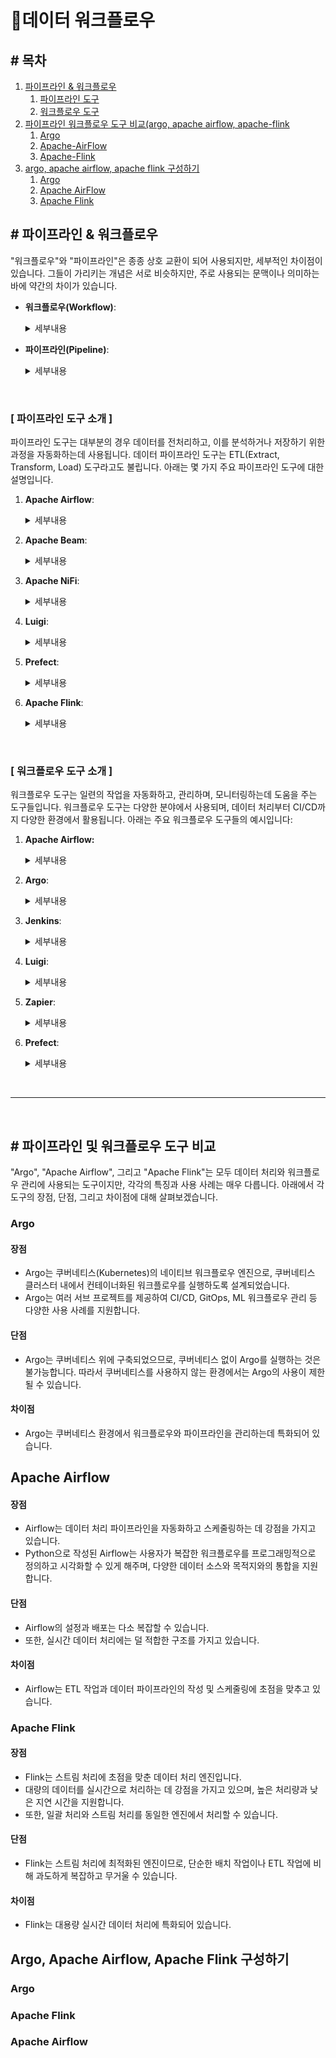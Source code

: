 
# 	:dizzy:데이터 워크플로우

## \# 목차
1. [파이프라인 & 워크플로우](#1)
    1. [파이프라인 도구](#1-1)
    2. [워크플로우 도구](#1-2)
2. [파이프라인 워크플로우 도구 비교(argo, apache airflow, apache-flink](#파이프라인-및-워크플로우-도구-비교)
    1. [Argo](#argo)
    2. [Apache-AirFlow](#apache-airflow)
    3. [Apache-Flink](#apache-flink)
3. [argo, apache airflow, apache flink 구성하기](#3)
    1. [Argo](#argo-1)
    2. [Apache AirFlow](#apache-airflow-1)
    2. [Apache Flink](#apache-flink-1)

<div id="1"></div>

## \# 파이프라인 & 워크플로우
"워크플로우"와 "파이프라인"은 종종 상호 교환이 되어 사용되지만, 세부적인 차이점이 있습니다. 그들이 가리키는 개념은 서로 비슷하지만, 주로 사용되는 문맥이나 의미하는 바에 약간의 차이가 있습니다.

- **워크플로우(Workflow)**:

    <details>
    <summary> 세부내용 </summary> 

    워크플로우는 일련의 작업들을 정의하며, 이들 작업은 특정 결과를 달성하기 위해 순서대로 또는 병렬로 수행될 수 있습니다. 워크플로우는 더 넓은 의미를 가지며, 여러 분야에서 사용되는 개념입니다. 예를 들어, 소프트웨어 개발, 사업 프로세스 관리, 데이터 분석 등에서 워크플로우 개념이 사용됩니다. 워크플로우는 작업의 실행 순서, 병렬 처리, 오류 처리, 재시도 로직 등을 정의할 수 있습니다.

    </details>

- **파이프라인(Pipeline)**: 

    <details>
    <summary> 세부내용 </summary> 

    파이프라인은 일련의 데이터 처리 단계를 나타냅니다. 각 단계는 독립적으로 동작하며, 한 단계의 출력은 다음 단계의 입력이 됩니다. 데이터 파이프라인은 주로 데이터 처리, 변환, 저장을 목적으로 사용되며, ETL(Extract, Transform, Load)이 대표적인 예입니다. 파이프라인은 보통 일련의 순차적인 작업으로 구성되며, 각 단계는 이전 단계의 출력에 의존합니다.

    </details>
    
<br>

<div id="1-1"></div>

### [ 파이프라인 도구 소개 ]
파이프라인 도구는 대부분의 경우 데이터를 전처리하고, 이를 분석하거나 저장하기 위한 과정을 자동화하는데 사용됩니다. 데이터 파이프라인 도구는 ETL(Extract, Transform, Load) 도구라고도 불립니다. 아래는 몇 가지 주요 파이프라인 도구에 대한 설명입니다.

1. **Apache Airflow**: 

    <details>
    <summary> 세부내용 </summary> 
    
    Airflow는 Python으로 작성된 오픈 소스 워크플로우 관리 플랫폼으로, 복잡한 계산을 설계, 구성, 실행하고 모니터링하는 데 사용됩니다. 데이터 파이프라인을 자동화하고 스케줄링하는 데 강점을 가지고 있습니다.

    </details>

2. **Apache Beam**: 

    <details>
    <summary> 세부내용 </summary> 

    Beam은 배치 및 스트리밍 데이터 처리 작업을 캡슐화하고 이를 실행하는 일관된 프로그래밍 모델을 제공합니다. Beam 파이프라인은 런타임에 특정 실행 엔진(예: Apache Flink, Apache Samza, Google Cloud Dataflow 등)에 대한 구체적인 지식 없이 작성할 수 있습니다.

    </details>
    
3. **Apache NiFi**: 

    <details>
    <summary> 세부내용 </summary> 

    NiFi는 실시간 데이터 플로우를 자동화하고 제어하는데 사용되는 시스템입니다. GUI를 통해 쉽게 데이터 플로우를 만들고 모니터링할 수 있습니다.

    </details>
    

4. **Luigi**: 

    <details>
    <summary> 세부내용 </summary> 

    Luigi는 Spotify에서 만든 파이프라인 도구로, 복잡한 배치 작업을 구성하고 실행할 수 있습니다. 파이프라인의 여러 단계 간의 의존성을 관리하는 데 특히 유용합니다.

    </details>

5. **Prefect**: 

    <details>
    <summary> 세부내용 </summary> 

    Prefect는 최근에 개발된 파이프라인 도구로, Airflow의 기능과 유사하나 몇 가지 주요 차이점이 있습니다. Prefect는 동적인 워크플로우를 지원하며, 파이프라인 실패 시 자동 복구 메커니즘이 뛰어납니다.

    </details>

6. **Apache Flink**: 

    <details>
    <summary> 세부내용 </summary> 

    Apache Flink은 스트리밍 데이터를 처리하는데 특화된 오픈 소스 데이터 처리 엔진입니다. 배치 데이터 처리도 가능하지만, 주로 실시간 데이터 스트리밍 처리에 초점을 두고 있습니다. Flink는 분산 데이터 처리에 사용되며, 빅 데이터를 높은 처리 속도와 저지연으로 처리할 수 있는 강력한 기능을 제공합니다. 또한, Flink는 '정확한 시간 처리'를 지원하기 때문에, 시간에 따른 이벤트 처리와 같은 복잡한 스트리밍 애플리케이션을 구현할 수 있습니다.

    </details>

<br>

<div id="1-2"></div>

### [ 워크플로우 도구 소개 ]

워크플로우 도구는 일련의 작업을 자동화하고, 관리하며, 모니터링하는데 도움을 주는 도구들입니다. 워크플로우 도구는 다양한 분야에서 사용되며, 데이터 처리부터 CI/CD까지 다양한 환경에서 활용됩니다. 아래는 주요 워크플로우 도구들의 예시입니다:

1. **Apache Airflow:** 

    <details>
    <summary> 세부내용 </summary> 

    Airflow는 복잡한 계산을 설계, 구성, 실행하고 모니터링하는 데 사용되는 Python으로 작성된 오픈 소스 워크플로우 관리 플랫폼입니다. 데이터 파이프라인을 자동화하고 스케줄링하는 데 강점을 가지고 있습니다.

    </details>

2. **Argo**: 

    <details>
    <summary> 세부내용 </summary> 

    Argo는 쿠버네티스 기반의 워크플로우 엔진으로, 일련의 태스크를 조정하고 실행하는 데 사용됩니다. Argo는 CI/CD, ML 워크플로우 등 다양한 쿠버네티스 기반 워크플로우를 지원합니다.

    </details>

3. **Jenkins**: 

    <details>
    <summary> 세부내용 </summary> 

    Jenkins는 CI/CD 파이프라인을 구축하고 관리하기 위한 오픈 소스 도구입니다. 소프트웨어 개발에서 사용되며, 빌드, 테스트, 배포 등의 과정을 자동화합니다.

    </details>

4. **Luigi**: 

    <details>
    <summary> 세부내용 </summary> 

    Luigi는 Spotify에서 만든 파이프라인 도구로, 복잡한 배치 작업을 구성하고 실행할 수 있습니다. 파이프라인의 여러 단계 간의 의존성을 관리하는 데 특히 유용합니다.

    </details>

5. **Zapier**: 

    <details>
    <summary> 세부내용 </summary> 
    
    Zapier는 클라우드 기반의 워크플로우 자동화 도구로, 다양한 웹 애플리케이션 간에 작업을 자동화하는 데 사용됩니다.

    </details>

6. **Prefect**: 

    <details>
    <summary> 세부내용 </summary> 

    Prefect는 최근에 개발된 파이프라인 도구로, Airflow의 기능과 유사하나 몇 가지 주요 차이점이 있습니다. Prefect는 동적인 워크플로우를 지원하며, 파이프라인 실패 시 자동 복구 메커니즘이 뛰어납니다.

    </details>
    
<br>

----

<br>

<div id="2"></div>

## \# 파이프라인 및 워크플로우 도구 비교

"Argo", "Apache Airflow", 그리고 "Apache Flink"는 모두 데이터 처리와 워크플로우 관리에 사용되는 도구이지만, 각각의 특징과 사용 사례는 매우 다릅니다. 아래에서 각 도구의 장점, 단점, 그리고 차이점에 대해 살펴보겠습니다.

### Argo

#### 장점
- Argo는 쿠버네티스(Kubernetes)의 네이티브 워크플로우 엔진으로, 쿠버네티스 클러스터 내에서 컨테이너화된 워크플로우를 실행하도록 설계되었습니다.
- Argo는 여러 서브 프로젝트를 제공하여 CI/CD, GitOps, ML 워크플로우 관리 등 다양한 사용 사례를 지원합니다.

#### 단점
- Argo는 쿠버네티스 위에 구축되었으므로, 쿠버네티스 없이 Argo를 실행하는 것은 불가능합니다. 따라서 쿠버네티스를 사용하지 않는 환경에서는 Argo의 사용이 제한될 수 있습니다.

#### 차이점
- Argo는 쿠버네티스 환경에서 워크플로우와 파이프라인을 관리하는데 특화되어 있습니다.

## Apache Airflow

#### 장점
- Airflow는 데이터 처리 파이프라인을 자동화하고 스케줄링하는 데 강점을 가지고 있습니다.
- Python으로 작성된 Airflow는 사용자가 복잡한 워크플로우를 프로그래밍적으로 정의하고 시각화할 수 있게 해주며, 다양한 데이터 소스와 목적지와의 통합을 지원합니다.

#### 단점
- Airflow의 설정과 배포는 다소 복잡할 수 있습니다.
- 또한, 실시간 데이터 처리에는 덜 적합한 구조를 가지고 있습니다.

#### 차이점
- Airflow는 ETL 작업과 데이터 파이프라인의 작성 및 스케줄링에 초점을 맞추고 있습니다.

### Apache Flink

#### 장점
- Flink는 스트림 처리에 초점을 맞춘 데이터 처리 엔진입니다.
- 대량의 데이터를 실시간으로 처리하는 데 강점을 가지고 있으며, 높은 처리량과 낮은 지연 시간을 지원합니다.
- 또한, 일괄 처리와 스트림 처리를 동일한 엔진에서 처리할 수 있습니다.

#### 단점
- Flink는 스트림 처리에 최적화된 엔진이므로, 단순한 배치 작업이나 ETL 작업에 비해 과도하게 복잡하고 무거울 수 있습니다.

#### 차이점
- Flink는 대용량 실시간 데이터 처리에 특화되어 있습니다.

<div id="3"></div>

## Argo, Apache Airflow, Apache Flink 구성하기
### Argo

### Apache Flink

### Apache Airflow

